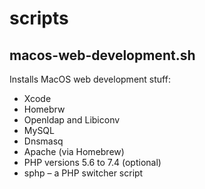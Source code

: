 # scripts

## macos-web-development.sh

Installs MacOS web development stuff:
- Xcode
- Homebrw
- Openldap and Libiconv
- MySQL
- Dnsmasq
- Apache (via Homebrew)
- PHP versions 5.6 to 7.4 (optional)
- sphp – a PHP switcher script
